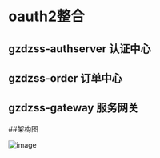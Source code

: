 # oauth2整合



## gzdzss-authserver 认证中心

## gzdzss-order 订单中心

## gzdzss-gateway 服务网关




##架构图

![image](https://github.com/gzdzss/gzdzss-oauth2/raw/master/oauth2.png)





